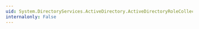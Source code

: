 ```yaml
---
uid: System.DirectoryServices.ActiveDirectory.ActiveDirectoryRoleCollection.CopyTo(System.DirectoryServices.ActiveDirectory.ActiveDirectoryRole[],System.Int32)
internalonly: False
---
```

